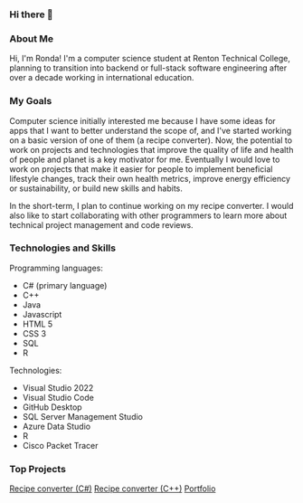 ### Hi there 👋

### About Me
Hi, I'm Ronda! I'm a computer science student at Renton Technical College, planning to transition into backend or full-stack software engineering after over a decade working in international education. 

### My Goals
Computer science initially interested me because I have some ideas for apps that I want to better understand the scope of, and I've started working on a basic version of one of them (a recipe converter). Now, the potential to work on projects and technologies that improve the quality of life and health of people and planet is a key motivator for me. Eventually I would love to work on projects that make it easier for people to implement beneficial lifestyle changes, track their own health metrics, improve energy efficiency or sustainability, or build new skills and habits. 

In the short-term, I plan to continue working on my recipe converter. I would also like to start collaborating with other programmers to learn more about technical project management and code reviews. 

### Technologies and Skills
Programming languages: 
- C# (primary language)
- C++
- Java
- Javascript
- HTML 5
- CSS 3
- SQL
- R

Technologies:
- Visual Studio 2022
- Visual Studio Code
- GitHub Desktop
- SQL Server Management Studio
- Azure Data Studio
- R
- Cisco Packet Tracer

### Top Projects
[Recipe converter (C#)]([url](https://github.com/rondastar/RecipeConverter))
[Recipe converter (C++)]([url](https://github.com/rondastar/RecipeCalc)https://github.com/rondastar/RecipeCalc)
[Portfolio]([url](https://github.com/rondastar/Portfolio)https://github.com/rondastar/Portfolio)
